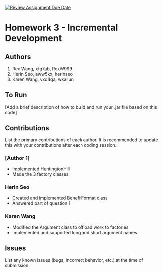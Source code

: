 [![Review Assignment Due Date](https://classroom.github.com/assets/deadline-readme-button-24ddc0f5d75046c5622901739e7c5dd533143b0c8e959d652212380cedb1ea36.svg)](https://classroom.github.com/a/ma-cxrlC)
# Homework 3 - Incremental Development

## Authors
1) Rex Wang, xfg7ab, RexW999
2) Herin Seo, aww5kx, herinseo
3) Karen Wang, vxd4qa, wkailun

## To Run

[Add a brief description of how to build and run your .jar file based on this code]

## Contributions

List the primary contributions of each author. It is recommended to update this with your contributions after each coding session.:

### [Author 1]

* Implemented HuntingtonHill
* Made the 3 factory classes

### Herin Seo

* Created and implemented BenefitFormat class
* Answered part of question 1

### Karen Wang

* Modified the Argument class to offload work to factories 
* Implemented and supported long and short argument names 

## Issues

List any known issues (bugs, incorrect behavior, etc.) at the time of submission.
